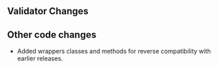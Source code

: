 ## Validator Changes

## Other code changes

* Added wrappers classes and methods for reverse compatibility with earlier releases.

